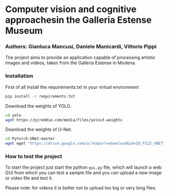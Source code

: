 # Computer vision and cognitive approachesin the Galleria Estense Museum
### Authors: Gianluca Mancusi, Daniele Manicardi, Vittorio Pippi

The  project  aims  to  provide  an  application  capable  of processing artistic images and videos, taken from the Galleria Estense in Modena.

### Installation

First of all install the requirements.txt in your virtual environment
```sh
pip install -r requirements.txt
```

Download the weights of YOLO.
```sh
cd yolo
wget https://pjreddie.com/media/files/yolov3.weights
```

Download the weights of U-Net.
```sh
cd Pytorch-UNet-master
wget wget "https://drive.google.com/uc?export=download&id=ID_FILE_UNET"
```


### How to test the project
To start the project just start the python `gui.py` file, which will launch a web GUI from which you can test a sample file and you can upload a new image or video file and test it.

Please note: for videos it is better not to upload too big or very long files.